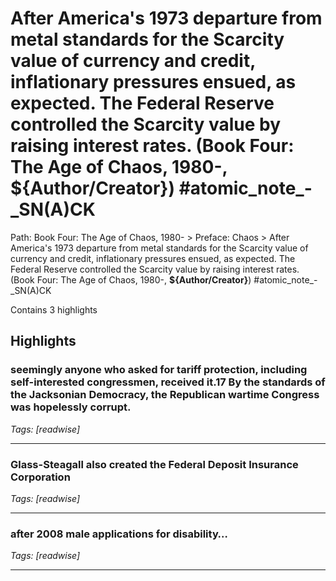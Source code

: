 # After America's 1973 departure from metal standards for the   Scarcity value of currency and credit, inflationary pressures ensued, as expected. The Federal Reserve controlled the Scarcity value by raising interest rates. (Book Four: The Age of Chaos, 1980-, __${Author/Creator}__) #atomic_note_-_SN(A)CK

Path: Book Four: The Age of Chaos, 1980- > Preface: Chaos > After America's 1973 departure from metal standards for the   Scarcity value of currency and credit, inflationary pressures ensued, as expected. The Federal Reserve controlled the Scarcity value by raising interest rates. (Book Four: The Age of Chaos, 1980-, __${Author/Creator}__) #atomic_note_-_SN(A)CK

Contains 3 highlights

## Highlights

### seemingly anyone who asked for tariff protection, including self-interested congressmen, received it.17 By the standards of the Jacksonian Democracy, the Republican wartime Congress was hopelessly corrupt.  
*Tags: [readwise]*

---

### Glass-Steagall also created the Federal Deposit Insurance Corporation  
*Tags: [readwise]*

---

### after 2008 male applications for disability…  
*Tags: [readwise]*

---

